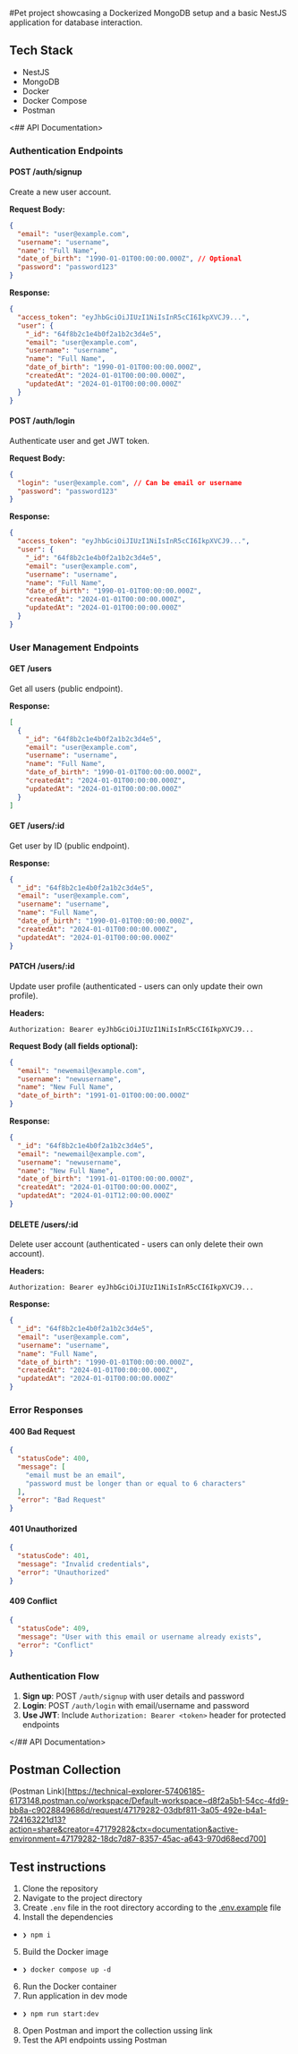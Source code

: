 #Pet project showcasing a Dockerized MongoDB setup and a basic NestJS application for database interaction.

## Tech Stack

- NestJS
- MongoDB
- Docker
- Docker Compose
- Postman

<## API Documentation>


### Authentication Endpoints

#### POST /auth/signup

Create a new user account.

**Request Body:**

```json
{
  "email": "user@example.com",
  "username": "username",
  "name": "Full Name",
  "date_of_birth": "1990-01-01T00:00:00.000Z", // Optional
  "password": "password123"
}
```

**Response:**

```json
{
  "access_token": "eyJhbGciOiJIUzI1NiIsInR5cCI6IkpXVCJ9...",
  "user": {
    "_id": "64f8b2c1e4b0f2a1b2c3d4e5",
    "email": "user@example.com",
    "username": "username",
    "name": "Full Name",
    "date_of_birth": "1990-01-01T00:00:00.000Z",
    "createdAt": "2024-01-01T00:00:00.000Z",
    "updatedAt": "2024-01-01T00:00:00.000Z"
  }
}
```

#### POST /auth/login

Authenticate user and get JWT token.

**Request Body:**

```json
{
  "login": "user@example.com", // Can be email or username
  "password": "password123"
}
```

**Response:**

```json
{
  "access_token": "eyJhbGciOiJIUzI1NiIsInR5cCI6IkpXVCJ9...",
  "user": {
    "_id": "64f8b2c1e4b0f2a1b2c3d4e5",
    "email": "user@example.com",
    "username": "username",
    "name": "Full Name",
    "date_of_birth": "1990-01-01T00:00:00.000Z",
    "createdAt": "2024-01-01T00:00:00.000Z",
    "updatedAt": "2024-01-01T00:00:00.000Z"
  }
}
```

### User Management Endpoints

#### GET /users

Get all users (public endpoint).

**Response:**

```json
[
  {
    "_id": "64f8b2c1e4b0f2a1b2c3d4e5",
    "email": "user@example.com",
    "username": "username",
    "name": "Full Name",
    "date_of_birth": "1990-01-01T00:00:00.000Z",
    "createdAt": "2024-01-01T00:00:00.000Z",
    "updatedAt": "2024-01-01T00:00:00.000Z"
  }
]
```

#### GET /users/:id

Get user by ID (public endpoint).

**Response:**

```json
{
  "_id": "64f8b2c1e4b0f2a1b2c3d4e5",
  "email": "user@example.com",
  "username": "username",
  "name": "Full Name",
  "date_of_birth": "1990-01-01T00:00:00.000Z",
  "createdAt": "2024-01-01T00:00:00.000Z",
  "updatedAt": "2024-01-01T00:00:00.000Z"
}
```

#### PATCH /users/:id

Update user profile (authenticated - users can only update their own profile).

**Headers:**

```
Authorization: Bearer eyJhbGciOiJIUzI1NiIsInR5cCI6IkpXVCJ9...
```

**Request Body (all fields optional):**

```json
{
  "email": "newemail@example.com",
  "username": "newusername",
  "name": "New Full Name",
  "date_of_birth": "1991-01-01T00:00:00.000Z"
}
```

**Response:**

```json
{
  "_id": "64f8b2c1e4b0f2a1b2c3d4e5",
  "email": "newemail@example.com",
  "username": "newusername",
  "name": "New Full Name",
  "date_of_birth": "1991-01-01T00:00:00.000Z",
  "createdAt": "2024-01-01T00:00:00.000Z",
  "updatedAt": "2024-01-01T12:00:00.000Z"
}
```

#### DELETE /users/:id

Delete user account (authenticated - users can only delete their own account).

**Headers:**

```
Authorization: Bearer eyJhbGciOiJIUzI1NiIsInR5cCI6IkpXVCJ9...
```

**Response:**

```json
{
  "_id": "64f8b2c1e4b0f2a1b2c3d4e5",
  "email": "user@example.com",
  "username": "username",
  "name": "Full Name",
  "date_of_birth": "1990-01-01T00:00:00.000Z",
  "createdAt": "2024-01-01T00:00:00.000Z",
  "updatedAt": "2024-01-01T00:00:00.000Z"
}
```

### Error Responses

#### 400 Bad Request

```json
{
  "statusCode": 400,
  "message": [
    "email must be an email",
    "password must be longer than or equal to 6 characters"
  ],
  "error": "Bad Request"
}
```

#### 401 Unauthorized

```json
{
  "statusCode": 401,
  "message": "Invalid credentials",
  "error": "Unauthorized"
}
```

#### 409 Conflict

```json
{
  "statusCode": 409,
  "message": "User with this email or username already exists",
  "error": "Conflict"
}
```

### Authentication Flow

1. **Sign up**: POST `/auth/signup` with user details and password
2. **Login**: POST `/auth/login` with email/username and password
3. **Use JWT**: Include `Authorization: Bearer <token>` header for protected endpoints

</## API Documentation>

## Postman Collection

(Postman Link)[https://technical-explorer-57406185-6173148.postman.co/workspace/Default-workspace~d8f2a5b1-54cc-4fd9-bb8a-c9028849686d/request/47179282-03dbf811-3a05-492e-b4a1-724163221d13?action=share&creator=47179282&ctx=documentation&active-environment=47179282-18dc7d87-8357-45ac-a643-970d68ecd700]

## Test instructions

1. Clone the repository
2. Navigate to the project directory
3. Create `.env` file in the root directory according to the [.env.example](./example.env) file
4. Install the dependencies

- `❯ npm i`

5. Build the Docker image

- `❯ docker compose up -d`

6. Run the Docker container
7. Run application in dev mode

- `❯ npm run start:dev`

8. Open Postman and import the collection ussing link
9. Test the API endpoints ussing Postman
